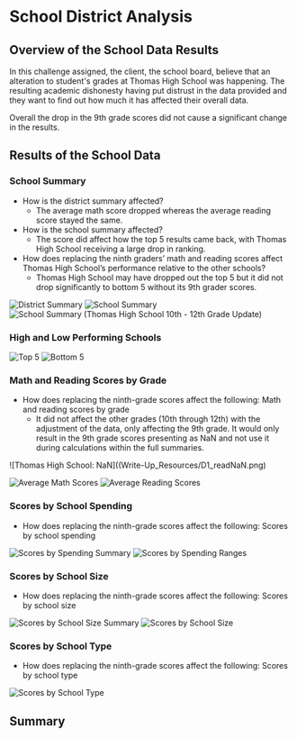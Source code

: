 # School District Analysis

## Overview of the School Data Results
In this challenge assigned, the client, the school board, believe that an alteration to student's grades at Thomas High School was happening. The resulting academic dishonesty having put distrust in the data provided and they want to find out how much it has affected their overall data.

Overall the drop in the 9th grade scores did not cause a significant change in the results.

## Results of the School Data
### School Summary
* How is the district summary affected?
   * The average math score dropped whereas the average reading score stayed the same.
* How is the school summary affected?
   * The score did affect how the top 5 results came back, with Thomas High School receiving a large drop in ranking.
* How does replacing the ninth graders’ math and reading scores affect Thomas High School’s performance relative to the other schools?
   * Thomas High School may have dropped out the top 5 but it did not drop significantly to bottom 5 without its 9th grader scores.

![District Summary](Write-Up_Resources/D1_dist_summ.png)
![School Summary](Write-Up_Resources/D2_per_school_summ_df.png)
![School Summary (Thomas High School 10th - 12th Grade Update)](Write-Up_Resources/D2_per_school_summ_df(THS_update).png)

### High and Low Performing Schools
![Top 5](Write-Up_Resources/D2_top5.png)
![Bottom 5](Write-Up_Resources/D2_bottom5.png)

### Math and Reading Scores by Grade
* How does replacing the ninth-grade scores affect the following: Math and reading scores by grade
   * It did not affect the other grades (10th through 12th) with the adjustment of the data, only affecting the 9th grade. It would only result in the 9th grade scores presenting as NaN and not use it during calculations within the full summaries.

![Thomas High School: NaN]((Write-Up_Resources/D1_readNaN.png)

![Average Math Scores](Write-Up_Resources/D2_avg_math.png)
![Average Reading Scores](Write-Up_Resources/D2_avg_read.png)

### Scores by School Spending
* How does replacing the ninth-grade scores affect the following: Scores by school spending

![Scores by Spending Summary](Write-Up_Resources/D2_spending_summ_df.png)
![Scores by Spending Ranges](Write-Up_Resources/D2_spending_ranges(formatted).png)

### Scores by School Size
* How does replacing the ninth-grade scores affect the following: Scores by school size

![Scores by School Size Summary](Write-Up_Resources/D2_school_size_summ_df.png)
![Scores by School Size](Write-Up_Resources/D2_size_ranges(formatted).png)

### Scores by School Type
* How does replacing the ninth-grade scores affect the following: Scores by school type

![Scores by School Type](Write-Up_Resources/D2_school_type(formatted).png)

## Summary
